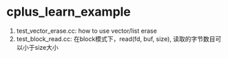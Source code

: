 # cplus_learn_example
1. test_vector_erase.cc: how to use vector/list erase
2. test_block_read.cc: 
在block模式下，read(fd, buf, size), 读取的字节数目可以小于size大小
